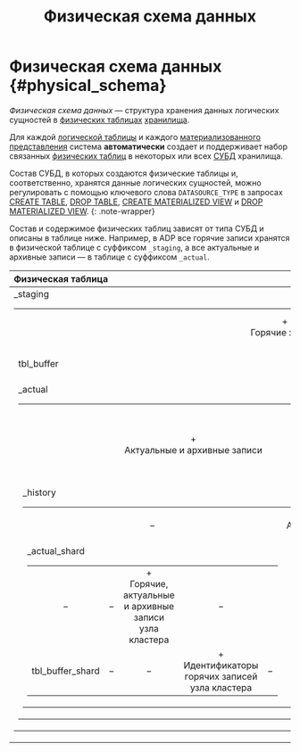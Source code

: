 ﻿---
layout: default
title: Физическая схема данных
nav_order: 10
parent: Основные понятия
grand_parent: Обзор понятий, компонентов и связей
has_children: false
has_toc: false
---

# Физическая схема данных {#physical_schema}

_Физическая схема данных_ — структура хранения данных логических сущностей в 
[физических таблицах](../physical_table/physical_table.md) [хранилища](../data_storage/data_storage.md).

Для каждой [логической таблицы](../logical_table/logical_table.md) и каждого 
[материализованного представления](../materialized_view/materialized_view.md) система 
**автоматически** создает и поддерживает набор связанных [физических таблиц](../physical_table/physical_table.md) 
в некоторых или всех [СУБД](../../../introduction/supported_DBMS/supported_DBMS.md) хранилища. 

Состав СУБД, в которых создаются физические таблицы и, соответственно, хранятся данные логических сущностей, 
можно регулировать с помощью ключевого слова `DATASOURCE_TYPE` в запросах 
[CREATE TABLE](../../../reference/sql_plus_requests/CREATE_TABLE/CREATE_TABLE.md),
[DROP TABLE](../../../reference/sql_plus_requests/DROP_TABLE/DROP_TABLE.md),
[CREATE MATERIALIZED VIEW](../../../reference/sql_plus_requests/CREATE_MATERIALIZED_VIEW/CREATE_MATERIALIZED_VIEW.md) и 
[DROP MATERIALIZED VIEW](../../../reference/sql_plus_requests/DROP_MATERIALIZED_VIEW/DROP_MATERIALIZED_VIEW.md).
{: .note-wrapper}

Состав и содержимое физических таблиц зависят от типа СУБД и описаны в таблице ниже. Например, в ADP все горячие 
записи хранятся в физической таблице с суффиксом `_staging`, а все актуальные 
и архивные записи — в таблице с суффиксом `_actual`.

| Физическая таблица | ADB | ADG | ADQM | ADP
|:-|:-:|:-:|:-:|:-:
| <table>_staging | +<br>Горячие записи | +<br>Горячие записи | − | +<br>Горячие записи
| tbl_buffer | − | − | +<br>Идентификаторы горячих записей | −
| <table>_actual | +<br>Актуальные и архивные записи | +<br>Актуальные записи | +<br>Горячие, актуальные и архивные записи **всех** узлов кластера | +<br>Актуальные и архивные записи
| <table>_history | − | +<br>Архивные записи | − | −
| <table>_actual_shard | − | − | +<br>Горячие, актуальные и архивные записи узла кластера | −
| tbl_buffer_shard | − | − | +<br>Идентификаторы горячих записей узла кластера | −